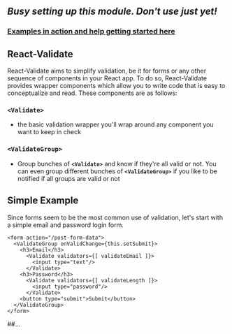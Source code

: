 ## *Busy setting up this module. Don't use just yet!*

### [Examples in action and help getting started here](https://lostpebble.github.io/react-validate/)

React-Validate
-------------

React-Validate aims to simplify validation, be it for forms or any other sequence of components in your React app. To do so, React-Validate provides wrapper components which allow you to write code that is easy to conceptualize and read. These components are as follows:

### **`<Validate>`**
- the basic validation wrapper you'll wrap around any component you want to keep in check

### **`<ValidateGroup>`**
- Group bunches of **`<Validate>`** and know if they're all valid or not. You can even group different bunches of **`<ValidateGroup>`** if you like to be notified if all groups are valid or not

Simple Example
-------------

Since forms seem to be the most common use of validation, let's start with a simple email and password login form.

```
<form action="/post-form-data">
  <ValidateGroup onValidChange={this.setSubmit}>
    <h3>Email</h3>
	  <Validate validators={[ validateEmail ]}>
	    <input type="text"/>
	  </Validate>
	<h3>Password</h3>
	  <Validate validators={[ validateLength ]}>
	    <input type="password"/>
	  </Validate>
	<button type="submit">Submit</button>
  </ValidateGroup>
</form>
```

##...